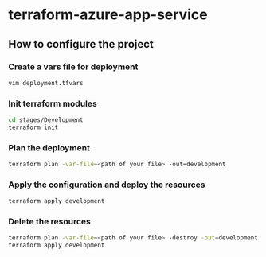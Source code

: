 # terraform-azure-app-service

## How to configure the project

### Create a vars file for deployment
```bash
vim deployment.tfvars
```

### Init terraform modules
```bash
cd stages/Development
terraform init
```
### Plan the deployment
```bash
terraform plan -var-file=<path of your file> -out=development
```
### Apply the configuration and deploy the resources
```bash
terraform apply development
```

### Delete the resources
```bash
terraform plan -var-file=<path of your file> -destroy -out=development
terraform apply development
```